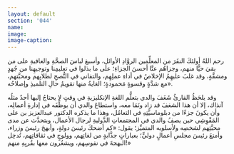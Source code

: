 ```yaml
---
layout: default
section: '044'
name:
image:
image-caption:
---
```



رحم اللهُ أولئكَ النفَرَ من المعلِّمين الروَّادِ الأوائلِ، وأسبغ لباسَ الصحَّةِ والعافيةِ على من بقيَ حيًّا منهم، وجزاهُم عنَّا أحسنَ الجزاءِ؛ على ما بذلوا في تعليمِنا وتوجيهِنا من جُهدٍ ومشقَّةٍ، وقد غلبَ عليهِمُ الإخلاصُ في أداءِ عملِهِم، والتفاني في النُّصحِ لطلابِهم ومحبَّتهم، مع شدَّةٍ وقسوةٍ مَحمودةٍ؛ الغايةُ منها تقويمُ حالِ التلميذِ وإصلاحُه».

وقد يلحَظُ القارئُ شَغَفَ والدي بتعلُّم اللغةِ الإنكليزيةِ في وقتٍ لا يحتاجُ إليها أحدٌ مثلُه آنذاك، إلا أن هذا الشغفَ قد زاد ونَمَا معه، واستطاعَ والدي أن يوظِّفَه في إدارةِ أعمالِه، وأن يكونَ جزءًا من دبلوماسيَّتِهِ في التعامُل، وهذا ما يذكره الدكتور عبدالعزيز بن علي المَقْوِشِي حين يصفُ والدي في المجتمعاتِ الدَّوليةِ لرجال الأعمال، ويتحدَّث عن مدى محبَّتِهم لشخصِه ولأسلوبه المتميِّز؛ يقول:
«كم أضحكَ رئيسَ دولةٍ، وأبهجَ رئيسَ وزراء، وأمتعَ رئيسَ مجلسِ أعمالٍ دوليٍّ؛ بعباراتٍ جذَّابةٍ من لغاتِهم، وولوجٍ في ثقافاتِهم، تُدخِل البهجةَ في نفوسِهم، ويشعُرون معها بقُربِهِ منهم!»
